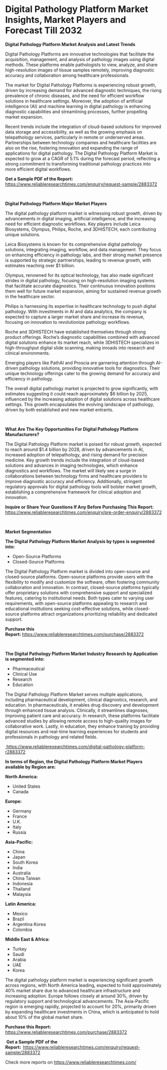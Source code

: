 <p><h1>Digital Pathology Platform Market Insights, Market Players and Forecast Till 2032</h1></p><p><strong>Digital Pathology Platform Market Analysis and Latest Trends</strong></p>
<p><p>Digital Pathology Platforms are innovative technologies that facilitate the acquisition, management, and analysis of pathology images using digital methods. These platforms enable pathologists to view, analyze, and share high-resolution images of tissue samples remotely, improving diagnostic accuracy and collaboration among healthcare professionals.</p><p>The market for Digital Pathology Platforms is experiencing robust growth, driven by increasing demand for advanced diagnostic techniques, the rising prevalence of chronic diseases, and the need for efficient workflow solutions in healthcare settings. Moreover, the adoption of artificial intelligence (AI) and machine learning in digital pathology is enhancing diagnostic capabilities and streamlining processes, further propelling market expansion.</p><p>Recent trends include the integration of cloud-based solutions for improved data storage and accessibility, as well as the growing emphasis on telepathology services, particularly in remote or underserved areas. Partnerships between technology companies and healthcare facilities are also on the rise, fostering innovation and expanding the range of applications for digital pathology. The Digital Pathology Platform Market is expected to grow at a CAGR of 5.1% during the forecast period, reflecting a strong commitment to transforming traditional pathology practices into more efficient digital workflows.</p></p>
<p><strong>Get a Sample PDF of the Report:&nbsp;</strong> <a href="https://www.reliableresearchtimes.com/enquiry/request-sample/2883372?utm_campaign=2720&utm_medium=2&utm_source=Github&utm_content=ia&utm_term=13032025&utm_id=digital-pathology-platform">https://www.reliableresearchtimes.com/enquiry/request-sample/2883372</a></p>
<p>&nbsp;</p>
<p><strong>Digital Pathology Platform Major Market Players</strong></p>
<p><p>The digital pathology platform market is witnessing robust growth, driven by advancements in digital imaging, artificial intelligence, and the increasing need for efficient diagnostic workflows. Key players include Leica Biosystems, Olympus, Philips, Roche, and 3DHISTECH, each contributing unique solutions.</p><p>Leica Biosystems is known for its comprehensive digital pathology solutions, integrating imaging, workflow, and data management. They focus on enhancing efficiency in pathology labs, and their strong market presence is supported by strategic partnerships, leading to revenue growth, with estimates reaching over $1 billion.</p><p>Olympus, renowned for its optical technology, has also made significant strides in digital pathology, focusing on high-resolution imaging systems that facilitate accurate diagnostics. Their continuous innovation positions them well for future market expansion, aiming for sustained revenue growth in the healthcare sector.</p><p>Philips is harnessing its expertise in healthcare technology to push digital pathology. With investments in AI and data analytics, the company is expected to capture a larger market share and increase its revenue, focusing on innovation to revolutionize pathology workflows.</p><p>Roche and 3DHISTECH have established themselves through strong product offerings. Roche’s diagnostic capabilities combined with advanced digital solutions enhance its market reach, while 3DHISTECH specializes in high-throughput digital slide scanning, making inroads into research and clinical environments.</p><p>Emerging players like PathAI and Proscia are garnering attention through AI-driven pathology solutions, providing innovative tools for diagnostics. Their unique technology offerings cater to the growing demand for accuracy and efficiency in pathology.</p><p>The overall digital pathology market is projected to grow significantly, with estimates suggesting it could reach approximately $6 billion by 2025, influenced by the increasing adoption of digital solutions across healthcare settings. This growth encapsulates the evolving landscape of pathology, driven by both established and new market entrants.</p></p>
<p>&nbsp;</p>
<p><strong>What Are The Key Opportunities For Digital Pathology Platform Manufacturers?</strong></p>
<p><p>The Digital Pathology Platform market is poised for robust growth, expected to reach around $1.4 billion by 2028, driven by advancements in AI, increased adoption of telepathology, and rising demand for precision medicine. Key growth trends include the integration of cloud-based solutions and advances in imaging technologies, which enhance diagnostics and workflows. The market will likely see a surge in collaborations between technology firms and healthcare providers to improve diagnostic accuracy and efficiency. Additionally, stringent regulatory approvals for digital pathology tools will bolster market growth, establishing a comprehensive framework for clinical adoption and innovation.</p></p>
<p><strong>Inquire or Share Your Questions If Any Before Purchasing This Report:</strong> <a href="https://www.reliableresearchtimes.com/enquiry/pre-order-enquiry/2883372?utm_campaign=2720&utm_medium=2&utm_source=Github&utm_content=ia&utm_term=13032025&utm_id=digital-pathology-platform">https://www.reliableresearchtimes.com/enquiry/pre-order-enquiry/2883372</a></p>
<p>&nbsp;</p>
<p><strong>Market Segmentation</strong></p>
<p><strong>The Digital Pathology Platform Market Analysis by types is segmented into:</strong></p>
<p><ul><li>Open-Source Platforms</li><li>Closed-Source Platforms</li></ul></p>
<p><p>The Digital Pathology Platform market is divided into open-source and closed-source platforms. Open-source platforms provide users with the flexibility to modify and customize the software, often fostering community collaboration and innovation. In contrast, closed-source platforms typically offer proprietary solutions with comprehensive support and specialized features, catering to institutional needs. Both types cater to varying user requirements, with open-source platforms appealing to research and educational institutions seeking cost-effective solutions, while closed-source platforms attract organizations prioritizing reliability and dedicated support.</p></p>
<p><strong>Purchase this Report:&nbsp;</strong><a href="https://www.reliableresearchtimes.com/purchase/2883372?utm_campaign=2720&utm_medium=2&utm_source=Github&utm_content=ia&utm_term=13032025&utm_id=digital-pathology-platform">https://www.reliableresearchtimes.com/purchase/2883372</a></p>
<p>&nbsp;</p>
<p><strong>The Digital Pathology Platform Market Industry Research by Application is segmented into:</strong></p>
<p><ul><li>Pharmaceutical</li><li>Clinical Use</li><li>Research</li><li>Education</li></ul></p>
<p><p>The Digital Pathology Platform Market serves multiple applications, including pharmaceutical development, clinical diagnostics, research, and education. In pharmaceuticals, it enables drug discovery and development through enhanced tissue analysis. Clinically, it streamlines diagnoses, improving patient care and accuracy. In research, these platforms facilitate advanced studies by allowing remote access to high-quality images for collaborative work. Lastly, in education, they enhance training by providing digital resources and real-time learning experiences for students and professionals in pathology and related fields.</p></p>
<p><a href="https://www.reliableresearchtimes.com/digital-pathology-platform-r2883372?utm_campaign=2720&utm_medium=2&utm_source=Github&utm_content=ia&utm_term=13032025&utm_id=digital-pathology-platform">&nbsp;https://www.reliableresearchtimes.com/digital-pathology-platform-r2883372</a></p>
<p><strong>In terms of Region, the Digital Pathology Platform Market Players available by Region are:</strong></p>
<p>
    <p> <strong> North America: </strong>
        <ul>
            <li>United States</li>
            <li>Canada</li>
        </ul>
        </p> 
    <p> <strong> Europe: </strong>
        <ul>
            <li>Germany</li>
            <li>France</li>
            <li>U.K.</li>
            <li>Italy</li>
            <li>Russia</li>
        </ul>
        </p> 
    <p> <strong> Asia-Pacific: </strong>
        <ul>
            <li>China</li>
            <li>Japan</li>
            <li>South Korea</li>
            <li>India</li>
            <li>Australia</li>
            <li>China Taiwan</li>
            <li>Indonesia</li>
            <li>Thailand</li>
            <li>Malaysia</li>
        </ul>
        </p> 
    <p> <strong> Latin America: </strong>
        <ul>
            <li>Mexico</li>
            <li>Brazil</li>
            <li>Argentina Korea</li>
            <li>Colombia</li>
        </ul>
        </p> 
    <p> <strong> Middle East & Africa: </strong>
        <ul>
            <li>Turkey</li>
            <li>Saudi</li>
            <li>Arabia</li>
            <li>UAE</li>
            <li>Korea</li>
        </ul>
    </p>
    </p>
<p><p>The digital pathology platform market is experiencing significant growth across regions, with North America leading, expected to hold approximately 40% market share due to advanced healthcare infrastructure and increasing adoption. Europe follows closely at around 30%, driven by regulatory support and technological advancements. The Asia-Pacific region is emerging rapidly, projected to account for 20%, primarily driven by expanding healthcare investments in China, which is anticipated to hold about 10% of the global market share.</p></p>
<p><strong>Purchase this Report: </strong><a href="https://www.reliableresearchtimes.com/purchase/2883372?utm_campaign=2720&utm_medium=2&utm_source=Github&utm_content=ia&utm_term=13032025&utm_id=digital-pathology-platform">https://www.reliableresearchtimes.com/purchase/2883372</a></p>
<p>&nbsp;<strong>Get a Sample PDF of the Report:&nbsp;&nbsp;</strong><a href="https://www.reliableresearchtimes.com/enquiry/request-sample/2883372?utm_campaign=2720&utm_medium=2&utm_source=Github&utm_content=ia&utm_term=13032025&utm_id=digital-pathology-platform">https://www.reliableresearchtimes.com/enquiry/request-sample/2883372</a></p>
<p><strong></strong></p>
<p>Check more reports on <a href="https://www.reliableresearchtimes.com/?utm_campaign=2720&utm_medium=2&utm_source=Github&utm_content=ia&utm_term=13032025&utm_id=digital-pathology-platform">https://www.reliableresearchtimes.com/</a></p>